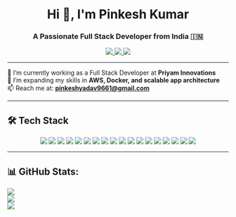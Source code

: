 <!--
**pinkeshroy/pinkeshroy** is a ✨ _special_ ✨ repository because its `README.md` (this file) appears on your GitHub profile.

Here are some ideas to get you started:

- 🔭 I’m currently working on ...
- 🌱 I’m currently learning ...
- 👯 I’m looking to collaborate on ...
- 🤔 I’m looking for help with ...
- 💬 Ask me about ...
- 📫 How to reach me: ...
- 😄 Pronouns: ...
- ⚡ Fun fact: ...
-->

<h1 align="center">Hi 👋, I'm Pinkesh Kumar</h1>
<h3 align="center">A Passionate Full Stack Developer from India 🇮🇳</h3>

<p align="center">
  <a href="https://pinkeshkumar.in" target="_blank">
    <img src="https://img.shields.io/badge/Portfolio-%23000000.svg?style=for-the-badge&logo=firefox&logoColor=white" />
  </a>
  <a href="mailto:pinkeshyadav9661@gmail.com">
    <img src="https://img.shields.io/badge/Gmail-D14836?style=for-the-badge&logo=gmail&logoColor=white" />
  </a>
  <a href="https://www.linkedin.com/in/pinkesh-pk" target="_blank">
    <img src="https://img.shields.io/badge/LinkedIn-%230077B5.svg?style=for-the-badge&logo=linkedin&logoColor=white" />
  </a>
</p>

---

🔭 I’m currently working as a Full Stack Developer at **Priyam Innovations**  
🌱 I’m expanding my skills in **AWS, Docker, and scalable app architecture**  
📫 Reach me at: **pinkeshyadav9661@gmail.com**

---

## 🛠 Tech Stack

<p align="center">
    <img src="https://img.shields.io/badge/JavaScript-F7DF1E?style=for-the-badge&logo=javascript&logoColor=black"/>
    <img src="https://img.shields.io/badge/TypeScript-3178C6?style=for-the-badge&logo=typescript&logoColor=white"/>
    <img src="https://img.shields.io/badge/React-20232A?style=for-the-badge&logo=react&logoColor=61DAFB"/>
    <img src="https://img.shields.io/badge/Redux Saga-593D88?style=for-the-badge&logo=redux&logoColor=white"/>
    <img src="https://img.shields.io/badge/PWA-5A0FC8?style=for-the-badge&logo=googlechrome&logoColor=white"/>
    <img src="https://img.shields.io/badge/Node.js-339933?style=for-the-badge&logo=nodedotjs&logoColor=white"/>
    <img src="https://img.shields.io/badge/Express.js-404D59?style=for-the-badge"/>
    <img src="https://img.shields.io/badge/GraphQL-E10098?style=for-the-badge&logo=graphql&logoColor=white"/>
    <img src="https://img.shields.io/badge/MongoDB-4EA94B?style=for-the-badge&logo=mongodb&logoColor=white"/>
    <img src="https://img.shields.io/badge/PostgreSQL-336791?style=for-the-badge&logo=postgresql&logoColor=white"/>
    <img src="https://img.shields.io/badge/AWS-232F3E?style=for-the-badge&logo=amazonaws&logoColor=white"/>
    <img src="https://img.shields.io/badge/Docker-2496ED?style=for-the-badge&logo=docker&logoColor=white"/>
    <img src="https://img.shields.io/badge/SCSS-CC6699?style=for-the-badge&logo=sass&logoColor=white"/>
    <img src="https://img.shields.io/badge/JWT-000000?style=for-the-badge&logo=jsonwebtokens&logoColor=white"/>
    <img src="https://img.shields.io/badge/Bcrypt-5A3E36?style=for-the-badge"/>
    <img src="https://img.shields.io/badge/GA4-FF6D00?style=for-the-badge&logo=googleanalytics&logoColor=white"/>
    <img src="https://img.shields.io/badge/Git-F05032?style=for-the-badge&logo=git&logoColor=white"/>
    <img src="https://img.shields.io/badge/Nginx-269539?style=for-the-badge&logo=nginx&logoColor=white"/>
</p>


---
 
## 📊 GitHub Stats:

<p align="left">
  <img src="https://github-readme-stats.vercel.app/api?username=pinkeshroy&show_icons=true&theme=radical" />
  <br/>
  <img src="https://streak-stats.demolab.com/?user=pinkeshroy&theme=radical" />
  <br/>
  <img src="https://github-readme-stats.vercel.app/api/top-langs/?username=pinkeshroy&layout=compact&theme=radical" />
</p>

